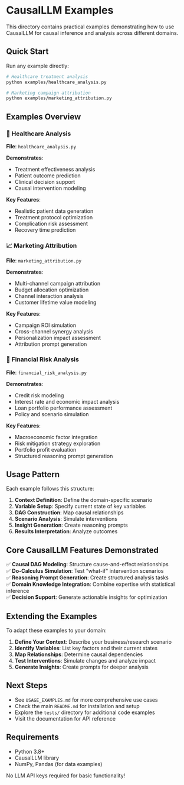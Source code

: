 # CausalLLM Examples

This directory contains practical examples demonstrating how to use CausalLLM for causal inference and analysis across different domains.

## Quick Start

Run any example directly:

```bash
# Healthcare treatment analysis
python examples/healthcare_analysis.py

# Marketing campaign attribution  
python examples/marketing_attribution.py
```

## Examples Overview

### 🏥 Healthcare Analysis
**File**: `healthcare_analysis.py`

**Demonstrates**:
- Treatment effectiveness analysis
- Patient outcome prediction
- Clinical decision support
- Causal intervention modeling

**Key Features**:
- Realistic patient data generation
- Treatment protocol optimization
- Complication risk assessment
- Recovery time prediction

### 📈 Marketing Attribution
**File**: `marketing_attribution.py`

**Demonstrates**:
- Multi-channel campaign attribution
- Budget allocation optimization
- Channel interaction analysis
- Customer lifetime value modeling

**Key Features**:
- Campaign ROI simulation
- Cross-channel synergy analysis
- Personalization impact assessment
- Attribution prompt generation

### 🏦 Financial Risk Analysis
**File**: `financial_risk_analysis.py`

**Demonstrates**:
- Credit risk modeling
- Interest rate and economic impact analysis
- Loan portfolio performance assessment
- Policy and scenario simulation

**Key Features**:
- Macroeconomic factor integration
- Risk mitigation strategy exploration
- Portfolio profit evaluation
- Structured reasoning prompt generation

## Usage Pattern

Each example follows this structure:

1. **Context Definition**: Define the domain-specific scenario
2. **Variable Setup**: Specify current state of key variables  
3. **DAG Construction**: Map causal relationships
4. **Scenario Analysis**: Simulate interventions
5. **Insight Generation**: Create reasoning prompts
6. **Results Interpretation**: Analyze outcomes

## Core CausalLLM Features Demonstrated

✅ **Causal DAG Modeling**: Structure cause-and-effect relationships  
✅ **Do-Calculus Simulation**: Test "what-if" intervention scenarios  
✅ **Reasoning Prompt Generation**: Create structured analysis tasks  
✅ **Domain Knowledge Integration**: Combine expertise with statistical inference  
✅ **Decision Support**: Generate actionable insights for optimization

## Extending the Examples

To adapt these examples to your domain:

1. **Define Your Context**: Describe your business/research scenario
2. **Identify Variables**: List key factors and their current states  
3. **Map Relationships**: Determine causal dependencies
4. **Test Interventions**: Simulate changes and analyze impact
5. **Generate Insights**: Create prompts for deeper analysis

## Next Steps

- See `USAGE_EXAMPLES.md` for more comprehensive use cases
- Check the main `README.md` for installation and setup
- Explore the `tests/` directory for additional code examples
- Visit the documentation for API reference

## Requirements

- Python 3.8+
- CausalLLM library
- NumPy, Pandas (for data examples)

No LLM API keys required for basic functionality!